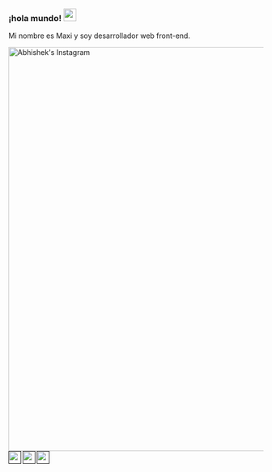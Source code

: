 ### ¡hola mundo! <img src="https://media.giphy.com/media/hvRJCLFzcasrR4ia7z/giphy.gif" width="25px">

Mi nombre es Maxi y soy desarrollador web front-end.

<img align="left" alt="Abhishek's Instagram" width="800px" src="https://experienciajoven.com/wp-content/uploads/2021/03/que-hace-un-programador-web.gif" />

<br />

<a href="">
  <img align="left" alt="" width="25px" src="https://raw.githubusercontent.com/hussainweb/hussainweb/main/icons/instagram.png" />
</a>
<a href="">
  <img align="left" alt="" width="25px" src="https://raw.githubusercontent.com/peterthehan/peterthehan/master/assets/linkedin.svg" />
</a>
<a href="">
  <img align="left" alt="" width="25px" src="https://raw.githubusercontent.com/peterthehan/peterthehan/master/assets/spotify.svg" />
</a>
